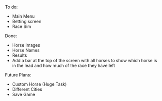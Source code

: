 To do:
- Main Menu
- Betting screen
- Race Sim

Done: 
- Horse Images
- Horse Names 
- Results
- Add a bar at the top of the screen with all horses to show which horse is in the lead and how much of the race they have left

Future Plans:
- Custom Horse (Huge Task)
- Different Cities 
- Save Game